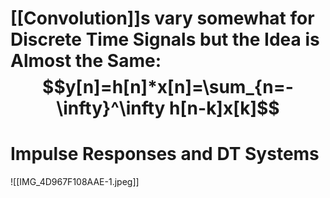 # [[Convolution]]s vary somewhat for Discrete Time Signals but the Idea is Almost the Same:$$y[n]=h[n]*x[n]=\sum_{n=-\infty}^\infty h[n-k]x[k]$$
# Impulse Responses and DT Systems
![[IMG_4D967F108AAE-1.jpeg]]
